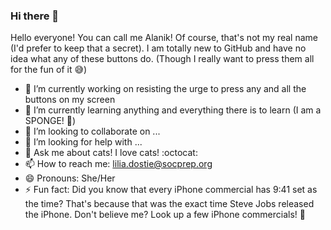 ### Hi there 👋

<!--
**AlanikREDAWN/AlanikREDAWN** is a ✨ _special_ ✨ repository because its `README.md` (this file) appears on your GitHub profile.
-->

Hello everyone! You can call me Alanik! Of course, that's not my real name (I'd prefer to keep that a secret). I am totally new to GitHub and have no idea what any of these buttons do. (Though I really want to press them all for the fun of it 😅)

- 🔭 I’m currently working on resisting the urge to press any and all the buttons on my screen 
- 🌱 I’m currently learning anything and everything there is to learn (I am a SPONGE! 🧽)
- 👯 I’m looking to collaborate on ...
- 🤔 I’m looking for help with ...
- 💬 Ask me about cats! I love cats! :octocat:
- 📫 How to reach me: lilia.dostie@socprep.org
- 😄 Pronouns: She/Her
- ⚡ Fun fact: Did you know that every iPhone commercial has 9:41 set as the time? That's because that was the exact time Steve Jobs released the iPhone. Don't believe me? Look up a few iPhone commercials! 📱
